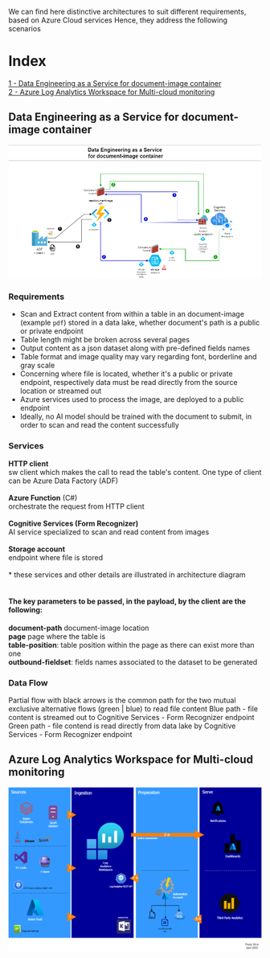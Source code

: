 We can find here distinctive architectures to suit different requirements, based on Azure Cloud services
Hence, they address the following scenarios

# Index

[1 - Data Engineering as a Service for document-image container]([#data-engineering-as-a-service-for-document-image-container]) </br>
[2 - Azure Log Analytics Workspace for Multi-cloud monitoring]([#azure-log-analytics-workspace-for-multi-cloud-monitoring])

## Data Engineering as a Service for document-image container

![DEaas for document-image container](https://raw.githubusercontent.com/paulo-jsilva/data-architectures/master/DEaaS-4document-image-2.png?raw=True)

### Requirements
- Scan and Extract content from within a table in an document-image (example `pdf`) stored in a data lake, whether document's path is a public or private endpoint
- Table length might be broken across several pages
- Output content as a json dataset along with pre-defined fields names
- Table format and image quality may vary regarding font, borderline and gray scale
- Concerning where file is located, whether it's a public or private endpoint, respectively data must be read directly from the source location or streamed out
- Azure services used to process the image, are deployed to a public endpoint
- Ideally, no AI model should be trained with the document to submit, in order to scan and read the content successfully

### Services
**HTTP client**</br>
sw client which makes the call to read the table's content. One type of client can be Azure Data Factory (ADF) </br></br>
**Azure Function** (C#) </br>
orchestrate the request from HTTP client </br></br>
**Cognitive Services (Form Recognizer)** </br> 
AI service specialized to scan and read content from images </br></br>
**Storage account** </br>
endpoint where file is stored </br></br>
\* these services and other details are illustrated in architecture diagram 
</br></br>
#### The key parameters to be passed, in the payload, by the client are the following: </br>
**document-path** document-image location </br>
**page** page where the table is </br>
**table-position**: table position within the page as there can exist more than one </br>
**outbound-fieldset**: fields names associated to the dataset to be generated

### Data Flow
Partial flow with black arrows is the common path for the two mutual exclusive alternative flows (green | blue) to read file content
Blue path - file content is streamed out to Cognitive Services - Form Recognizer endpoint
Green path - file contend is read directly from data lake by Cognitive Services - Form Recognizer endpoint


## Azure Log Analytics Workspace for Multi-cloud monitoring

![Azure Log Analytics Workspace](https://raw.githubusercontent.com/paulo-jsilva/data-architectures/master/AzureLAW-multi-cloud-monitoing.png?raw=True)
